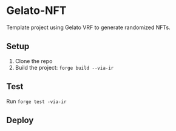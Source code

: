 # Gelato-NFT

Template project using Gelato VRF to generate randomized NFTs.

## Setup

1. Clone the repo
2. Build the project: `forge build --via-ir`
   
## Test

Run `forge test -via-ir`

## Deploy
